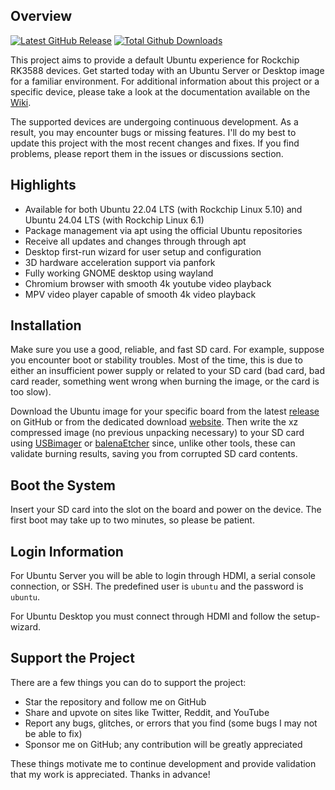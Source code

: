 ## Overview

[![Latest GitHub Release](https://img.shields.io/github/release/Joshua-Riek/ubuntu-rockchip.svg?label=Latest%20Release)](https://github.com/Joshua-Riek/ubuntu-rockchip/releases/latest)
[![Total Github Downloads](https://img.shields.io/github/downloads/Joshua-Riek/ubuntu-rockchip/total.svg?&color=E95420&label=Total%20Downloads)](https://github.com/Joshua-Riek/ubuntu-rockchip/releases)

This project aims to provide a default Ubuntu experience for Rockchip RK3588 devices. Get started today with an Ubuntu Server or Desktop image for a familiar environment. For additional information about this project or a specific device, please take a look at the documentation available on the [Wiki](https://github.com/Joshua-Riek/ubuntu-rockchip/wiki).

The supported devices are undergoing continuous development. As a result, you may encounter bugs or missing features. I'll do my best to update this project with the most recent changes and fixes. If you find problems, please report them in the issues or discussions section.

## Highlights

* Available for both Ubuntu 22.04 LTS (with Rockchip Linux 5.10) and Ubuntu 24.04 LTS (with Rockchip Linux 6.1)
* Package management via apt using the official Ubuntu repositories
* Receive all updates and changes through through apt
* Desktop first-run wizard for user setup and configuration
* 3D hardware acceleration support via panfork
* Fully working GNOME desktop using wayland
* Chromium browser with smooth 4k youtube video playback
* MPV video player capable of smooth 4k video playback

## Installation

Make sure you use a good, reliable, and fast SD card. For example, suppose you encounter boot or stability troubles. Most of the time, this is due to either an insufficient power supply or related to your SD card (bad card, bad card reader, something went wrong when burning the image, or the card is too slow).

Download the Ubuntu image for your specific board from the latest [release](https://github.com/Joshua-Riek/ubuntu-rockchip/releases) on GitHub or from the dedicated download [website](https://joshua-riek.github.io/ubuntu-rockchip-download/). Then write the xz compressed image (no previous unpacking necessary) to your SD card using [USBimager](https://bztsrc.gitlab.io/usbimager/) or [balenaEtcher](https://www.balena.io/etcher) since, unlike other tools, these can validate burning results, saving you from corrupted SD card contents.

## Boot the System

Insert your SD card into the slot on the board and power on the device. The first boot may take up to two minutes, so please be patient.

## Login Information

For Ubuntu Server you will be able to login through HDMI, a serial console connection, or SSH. The predefined user is `ubuntu` and the password is `ubuntu`.

For Ubuntu Desktop you must connect through HDMI and follow the setup-wizard.

## Support the Project

There are a few things you can do to support the project:

* Star the repository and follow me on GitHub
* Share and upvote on sites like Twitter, Reddit, and YouTube
* Report any bugs, glitches, or errors that you find (some bugs I may not be able to fix)
* Sponsor me on GitHub; any contribution will be greatly appreciated

These things motivate me to continue development and provide validation that my work is appreciated. Thanks in advance!
